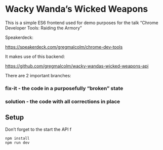 Wacky Wanda’s Wicked Weapons
============================

This is a simple ES6 frontend used for demo purposes for the talk
“Chrome Developer Tools: Raiding the Armory”

Speakerdeck:

https://speakerdeck.com/gregmalcolm/chrome-dev-tools

It makes use of this backend:

https://github.com/gregmalcolm/wacky-wandas-wicked-weapons-api

There are 2 important branches:

### fix-it - the code in a purposefully “broken” state
### solution - the code with all corrections in place

Setup
-----

Don’t forget to the start the API f

```
npm install
npm run dev
```
